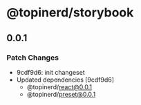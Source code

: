 # @topinerd/storybook

## 0.0.1

### Patch Changes

- 9cdf9d6: init changeset
- Updated dependencies [9cdf9d6]
  - @topinerd/react@0.0.1
  - @topinerd/preset@0.0.1
